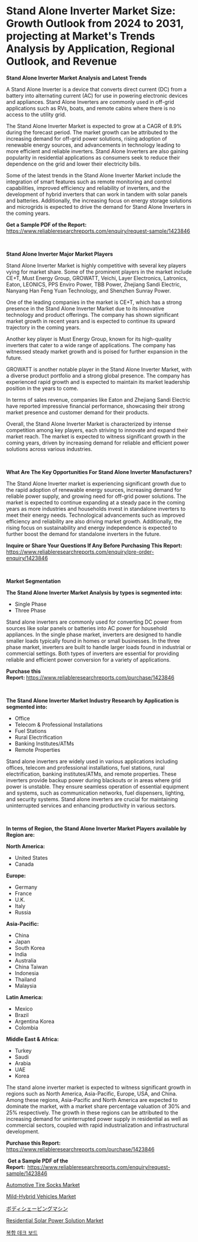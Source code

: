 <p><h1>Stand Alone Inverter Market Size: Growth Outlook from 2024 to 2031, projecting at Market's Trends Analysis by Application, Regional Outlook, and Revenue</h1></p><p><strong>Stand Alone Inverter Market Analysis and Latest Trends</strong></p>
<p><p>A Stand Alone Inverter is a device that converts direct current (DC) from a battery into alternating current (AC) for use in powering electronic devices and appliances. Stand Alone Inverters are commonly used in off-grid applications such as RVs, boats, and remote cabins where there is no access to the utility grid.</p><p>The Stand Alone Inverter Market is expected to grow at a CAGR of 8.9% during the forecast period. The market growth can be attributed to the increasing demand for off-grid power solutions, rising adoption of renewable energy sources, and advancements in technology leading to more efficient and reliable inverters. Stand Alone Inverters are also gaining popularity in residential applications as consumers seek to reduce their dependence on the grid and lower their electricity bills.</p><p>Some of the latest trends in the Stand Alone Inverter Market include the integration of smart features such as remote monitoring and control capabilities, improved efficiency and reliability of inverters, and the development of hybrid inverters that can work in tandem with solar panels and batteries. Additionally, the increasing focus on energy storage solutions and microgrids is expected to drive the demand for Stand Alone Inverters in the coming years.</p></p>
<p><strong>Get a Sample PDF of the Report:&nbsp;</strong> <a href="https://www.reliableresearchreports.com/enquiry/request-sample/1423846">https://www.reliableresearchreports.com/enquiry/request-sample/1423846</a></p>
<p>&nbsp;</p>
<p><strong>Stand Alone Inverter Major Market Players</strong></p>
<p><p>Stand Alone Inverter Market is highly competitive with several key players vying for market share. Some of the prominent players in the market include CE+T, Must Energy Group, GROWATT, Veichi, Layer Electronics, Latronics, Eaton, LEONICS, PPS Enviro Power, TBB Power, Zhejiang Sandi Electric, Nanyang Han Feng Yuan Technology, and Shenzhen Sunray Power.</p><p>One of the leading companies in the market is CE+T, which has a strong presence in the Stand Alone Inverter Market due to its innovative technology and product offerings. The company has shown significant market growth in recent years and is expected to continue its upward trajectory in the coming years.</p><p>Another key player is Must Energy Group, known for its high-quality inverters that cater to a wide range of applications. The company has witnessed steady market growth and is poised for further expansion in the future.</p><p>GROWATT is another notable player in the Stand Alone Inverter Market, with a diverse product portfolio and a strong global presence. The company has experienced rapid growth and is expected to maintain its market leadership position in the years to come.</p><p>In terms of sales revenue, companies like Eaton and Zhejiang Sandi Electric have reported impressive financial performance, showcasing their strong market presence and customer demand for their products.</p><p>Overall, the Stand Alone Inverter Market is characterized by intense competition among key players, each striving to innovate and expand their market reach. The market is expected to witness significant growth in the coming years, driven by increasing demand for reliable and efficient power solutions across various industries.</p></p>
<p>&nbsp;</p>
<p><strong>What Are The Key Opportunities For Stand Alone Inverter Manufacturers?</strong></p>
<p><p>The Stand Alone Inverter market is experiencing significant growth due to the rapid adoption of renewable energy sources, increasing demand for reliable power supply, and growing need for off-grid power solutions. The market is expected to continue expanding at a steady pace in the coming years as more industries and households invest in standalone inverters to meet their energy needs. Technological advancements such as improved efficiency and reliability are also driving market growth. Additionally, the rising focus on sustainability and energy independence is expected to further boost the demand for standalone inverters in the future.</p></p>
<p><strong>Inquire or Share Your Questions If Any Before Purchasing This Report:</strong> <a href="https://www.reliableresearchreports.com/enquiry/pre-order-enquiry/1423846">https://www.reliableresearchreports.com/enquiry/pre-order-enquiry/1423846</a></p>
<p>&nbsp;</p>
<p><strong>Market Segmentation</strong></p>
<p><strong>The Stand Alone Inverter Market Analysis by types is segmented into:</strong></p>
<p><ul><li>Single Phase</li><li>Three Phase</li></ul></p>
<p><p>Stand alone inverters are commonly used for converting DC power from sources like solar panels or batteries into AC power for household appliances. In the single phase market, inverters are designed to handle smaller loads typically found in homes or small businesses. In the three phase market, inverters are built to handle larger loads found in industrial or commercial settings. Both types of inverters are essential for providing reliable and efficient power conversion for a variety of applications.</p></p>
<p><strong>Purchase this Report:&nbsp;</strong><a href="https://www.reliableresearchreports.com/purchase/1423846">https://www.reliableresearchreports.com/purchase/1423846</a></p>
<p>&nbsp;</p>
<p><strong>The Stand Alone Inverter Market Industry Research by Application is segmented into:</strong></p>
<p><ul><li>Office</li><li>Telecom & Professional Installations</li><li>Fuel Stations</li><li>Rural Electrification</li><li>Banking Institutes/ATMs</li><li>Remote Properties</li></ul></p>
<p><p>Stand alone inverters are widely used in various applications including offices, telecom and professional installations, fuel stations, rural electrification, banking institutes/ATMs, and remote properties. These inverters provide backup power during blackouts or in areas where grid power is unstable. They ensure seamless operation of essential equipment and systems, such as communication networks, fuel dispensers, lighting, and security systems. Stand alone inverters are crucial for maintaining uninterrupted services and enhancing productivity in various sectors.</p></p>
<p>&nbsp;</p>
<p><strong>In terms of Region, the Stand Alone Inverter Market Players available by Region are:</strong></p>
<p>
    <p> <strong> North America: </strong>
        <ul>
            <li>United States</li>
            <li>Canada</li>
        </ul>
        </p> 
    <p> <strong> Europe: </strong>
        <ul>
            <li>Germany</li>
            <li>France</li>
            <li>U.K.</li>
            <li>Italy</li>
            <li>Russia</li>
        </ul>
        </p> 
    <p> <strong> Asia-Pacific: </strong>
        <ul>
            <li>China</li>
            <li>Japan</li>
            <li>South Korea</li>
            <li>India</li>
            <li>Australia</li>
            <li>China Taiwan</li>
            <li>Indonesia</li>
            <li>Thailand</li>
            <li>Malaysia</li>
        </ul>
        </p> 
    <p> <strong> Latin America: </strong>
        <ul>
            <li>Mexico</li>
            <li>Brazil</li>
            <li>Argentina Korea</li>
            <li>Colombia</li>
        </ul>
        </p> 
    <p> <strong> Middle East & Africa: </strong>
        <ul>
            <li>Turkey</li>
            <li>Saudi</li>
            <li>Arabia</li>
            <li>UAE</li>
            <li>Korea</li>
        </ul>
    </p>
    </p>
<p><p>The stand alone inverter market is expected to witness significant growth in regions such as North America, Asia-Pacific, Europe, USA, and China. Among these regions, Asia-Pacific and North America are expected to dominate the market, with a market share percentage valuation of 30% and 25% respectively. The growth in these regions can be attributed to the increasing demand for uninterrupted power supply in residential as well as commercial sectors, coupled with rapid industrialization and infrastructural development.</p></p>
<p><strong>Purchase this Report: </strong><a href="https://www.reliableresearchreports.com/purchase/1423846">https://www.reliableresearchreports.com/purchase/1423846</a></p>
<p>&nbsp;<strong>Get a Sample PDF of the Report:&nbsp;&nbsp;</strong><a href="https://www.reliableresearchreports.com/enquiry/request-sample/1423846">https://www.reliableresearchreports.com/enquiry/request-sample/1423846</a></p>
<p><strong></strong></p>
<p><p><a href="https://issuu.com/reportprime-2/docs/automotive-tire-socks-market-size-2030.pptx">Automotive Tire Socks Market</a></p><p><a href="https://issuu.com/reportprime-2/docs/mild-hybrid-vehicles-market-size-2030.pptx">Mild-Hybrid Vehicles Market</a></p><p><a href="https://github.com/mcbeesbxa270/Market-Research-Report-List-1/blob/main/415515316470.md">ボディシェーピングマシン</a></p><p><a href="https://github.com/dx0328/Market-Research-Report-List-2/blob/main/residential-solar-power-solution-market.md">Residential Solar Power Solution Market</a></p><p><a href="https://github.com/vskv4779xr1/Market-Research-Report-List-1/blob/main/629365215398.md">복합 데크 보드</a></p></p>